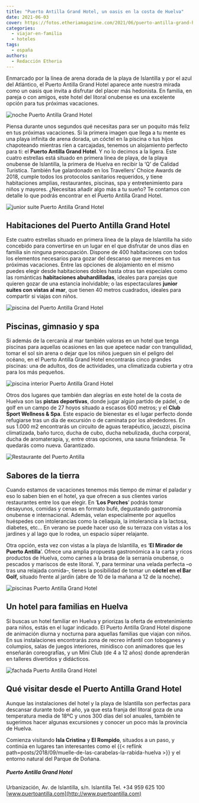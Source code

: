 ```yaml
---
title: "Puerto Antilla Grand Hotel, un oasis en la costa de Huelva"
date: 2021-06-03
cover: https://fotos.etheriamagazine.com/2021/06/puerto-antilla-grand-hotel-noche.jpg
categories: 
  - viajar-en-familia
  - hoteles
tags: 
  - españa
authors: 
  - Redacción Etheria
---
```


Enmarcado por la línea de arena dorada de la playa de Islantilla y por el azul del Atlántico, el Puerto Antilla Grand Hotel aparece ante nuestra mirada como un oasis que invita a disfrutar del placer más hedonista. En familia, en pareja o con amigos, este hotel del litoral onubense es una excelente opción para tus próximas vacaciones.

![noche Puerto Antilla Grand Hotel](https://fotos.etheriamagazine.com/2021/06/puerto-antilla-grand-hotel-noche.jpg "Imagen nocturna del complejo hotelero.")

Piensa durante unos segundos qué necesitas para ser un poquito más feliz en tus próximas 
vacaciones. Si la primera imagen que llega a tu mente es una playa infinita de arena 
dorada, un cóctel en la piscina o tus hijos chapoteando mientras ríen a carcajadas, 
tenemos un alojamiento perfecto para ti: el **Puerto Antilla Grand Hotel**. Y no lo 
decimos a la ligera. Este cuatro estrellas está situado en primera línea de playa, de la 
playa onubense de Islantilla, la primera de Huelva en recibir la ‘Q’ de Calidad 
Turística. También fue galardonado en los Travellers’ Choice Awards de 2018, cumple 
todos los protocolos sanitarios requeridos, y tiene habitaciones amplias, restaurantes, 
piscinas, spa y entretenimiento para niños y mayores. ¿Necesitas añadir algo más a tu 
sueño? Te contamos con detalle lo que podrás encontrar en el Puerto Antilla Grand Hotel. 

![junior suite Puerto Antilla Grand Hotel](https://fotos.etheriamagazine.com/2021/06/puerto-antilla-grand-hotel-salon-familiar.jpg "Junior suite del Puerto Antilla Grand Hotel.")

## Habitaciones del Puerto Antilla Grand Hotel

Este cuatro estrellas situado en primera línea de la playa de Islantilla ha sido 
concebido para convertirse en un lugar en el que disfrutar de unos días en familia sin 
ninguna preocupación. Dispone de 400 habitaciones con todos los elementos necesarios 
para gozar del descanso que mereces en tus próximas vacaciones. Entre las opciones de 
alojamiento en el mismo puedes elegir desde habitaciones dobles hasta otras tan 
especiales como las románticas **habitaciones abuhardilladas**, ideales para parejas que 
quieren gozar de una estancia inolvidable; o las espectaculares **junior suites con 
vistas al mar**, que tienen 40 metros cuadrados, ideales para compartir si viajas con 
niños. 

![piscina del Puerto Antilla Grand Hotel](https://fotos.etheriamagazine.com/2021/06/puerto-antilla-grand-hotel-general.jpg "Piscinas del Puerto Antilla Grand Hotel.")

## Piscinas, gimnasio y spa 

Si además de la cercanía al mar también valoras en un hotel que tenga piscinas para 
aquellas ocasiones en las que apetece nadar con tranquilidad, tomar el sol sin arena o 
dejar que los niños jueguen sin el peligro del océano, en el Puerto Antilla Grand Hotel 
encontrarás cinco grandes piscinas: una de adultos, dos de actividades, una climatizada 
cubierta y otra para los más pequeños. 

![piscina interior Puerto Antilla Grand Hotel](https://fotos.etheriamagazine.com/2021/06/puerto-antilla-grand-hotel-piscina-interior.jpg "Piscina cubierta del Puerto Antilla Grand Hotel.")

Otros dos lugares que también dan alegrías en este hotel de la costa de Huelva son las 
**pistas deportivas**, donde jugar algún partido de pádel, o de golf en un campo de 27 
hoyos situado a escasos 600 metros; y el **Club Sport Wellness & Spa**. Este espacio de 
bienestar es el lugar perfecto donde refugiarse tras un día de excursión o de caminata 
por los alrededores. En sus 1.000 m2 encontrarás un circuito de aguas terapéutico, 
jacuzzi, piscina climatizada, baño turco, ducha de cubo, ducha nebulizada, ducha 
corporal, ducha de aromaterapia, y, entre otras opciones, una sauna finlandesa. Te 
quedarás como nueva. Garantizado. 

![Restaurante del Puerto Antilla](https://fotos.etheriamagazine.com/2021/06/restaurante-puerto-antilla-grand-hotel.jpg "Restaurante del Puerto Antilla.")

## Sabores de la tierra

Cuando estamos de vacaciones tenemos más tiempo de mimar el paladar y eso lo saben bien 
en el hotel, ya que ofrecen a sus clientes varios restaurantes entre los que elegir. En 
‘**Los Porches**’ podrás tomar desayunos, comidas y cenas en formato bufé, degustando 
gastronomía onubense e internacional. Además, velan especialmente por aquellos huéspedes 
con intolerancias como la celiaquía, la intolerancia a la lactosa, diabetes, etc... En 
verano se puede hacer uso de su terraza con vistas a los jardines y al lago que lo 
rodea, un espacio súper relajante. 

Otra opción, esta vez con vistas a la playa de Islantilla, es ‘**El Mirador de Puerto 
Antilla**’. Ofrece una amplia propuesta gastronómica a la carta y ricos productos de 
Huelva, como carnes a la brasa de la serranía onubense, o pescados y mariscos de este 
litoral. Y, para terminar una velada perfecta –o tras una relajada comida–, tienes la 
posibilidad de tomar un **cóctel en el Bar Golf,** situado frente al jardín (abre de 10 
de la mañana a 12 de la noche). 

![piscinas Puerto Antilla Grand Hotel](https://fotos.etheriamagazine.com/2021/06/piscinas-mar-puerto-antilla-grand-hotel.jpg "Vista general del Puerto Antilla Grand Hotel con el mar al fondo.")

## Un hotel para familias en Huelva

Si buscas un hotel familiar en Huelva y priorizas la oferta de entretenimiento para 
niños, estás en el lugar indicado. El Puerto Antilla Grand Hotel dispone de animación 
diurna y nocturna para aquellas familias que viajan con niños. En sus instalaciones 
encontrarás zona de recreo infantil con toboganes y columpios, salas de juegos 
interiores, minidisco con animadores que les enseñarán coreografías, y un Mini Club (de 
4 a 12 años) donde aprenderán en talleres divertidos y didácticos. 

![fachada Puerto Antilla Grand Hotel](https://fotos.etheriamagazine.com/2021/06/puerto-antilla-grand-hotel-1.jpg "Entrada del Puerto Antilla Grand Hotel.")

## Qué visitar desde el Puerto Antilla Grand Hotel

Aunque las instalaciones del hotel y la playa de Islantilla son perfectas para descansar 
durante todo el año, ya que esta franja del litoral goza de una temperatura media de 
18ºC y unos 300 días del sol anuales, también te sugerimos hacer algunas excursiones y 
conocer un poco más la provincia de Huelva. 

Comienza visitando **Isla Cristina** y **El Rompido**, situados a un paso, y continúa en 
lugares tan interesantes como el {{< reflink 
path=posts/2018/09/muelle-de-las-carabelas-la-rabida-huelva >}} y el entorno natural del 
Parque de Doñana. 

##### Puerto Antilla Grand Hotel

Urbanización, Av. de Islantilla, s/n. Islantilla Tel. +34 959 625 100 
[www.puertoantilla.com](http://www.puertoantilla.com)
